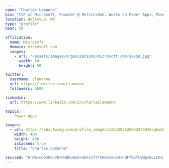 ```yaml
---
name: "Charles Lamanna"
bio: "CVP at Microsoft, Founder @ MetricsHub. Works on Power Apps, Power Automate, Power Virtual Agent, Common Data Service and Dynamics 365."
location: Bellevue, WA
type: "profile"
heat: 58

affiliation:
  name: Microsoft
  domain: microsoft.com
  images:
    - url: "/assets/images/organizations/microsoft.com-50x50.jpg"
      width: 50
      height: 50

twitter:
  username: clamanna
  url: https://twitter.com/clamanna
  followers: 2699

linkedin:
  url: https://www.linkedin.com/in/charleslamanna

topics:
  - Power Apps

images:
  - url: https://pbs.twimg.com/profile_images/1263202626922876928/g6qGbHZ-_400x400.jpg
    width: 400
    height: 400
    isCached: true
    title: "Charles Lamanna"

secured: "ErNA+uOQJOen7D+RxBDuQuX+a6FscT7fSK8vIeUvG+n9FfBpfLVMpm8LLFDZJvQDFWNnSp7+oWljaNpubQjuN1x40TxclwGlzxdvSgNR8si/OkYH0GnF4vfmc0me0IRH2hIkshlSoPTVebY/h7TWYumSy715AYuopbLs2mg/lMMSLgcSUaCG2XDT4gFXL3PaSG6HxGeD96tIB/4RUWWSA+9zBlPykJstZ6/08CFriADDMRjDZ7F6FZysfnFg3ad3AOuqPYSsEfi4y4XN/O3Xpzny9PzyJBJ8nPnZSy4u+NiuV9KKteXAkuM1RwRMI7dmvo+nvVek/8Xz4RRzzBs47DyNdZEKIRa88hxCUmU1kqlv8KmWox/MAS6n0+07EvTad5OgU27113GFjGfFDkYz5em2LeBhqEScTfd7ptoGRe4=;9K1VVYe3KPzJ+H4VZ/18kg=="
---
```


